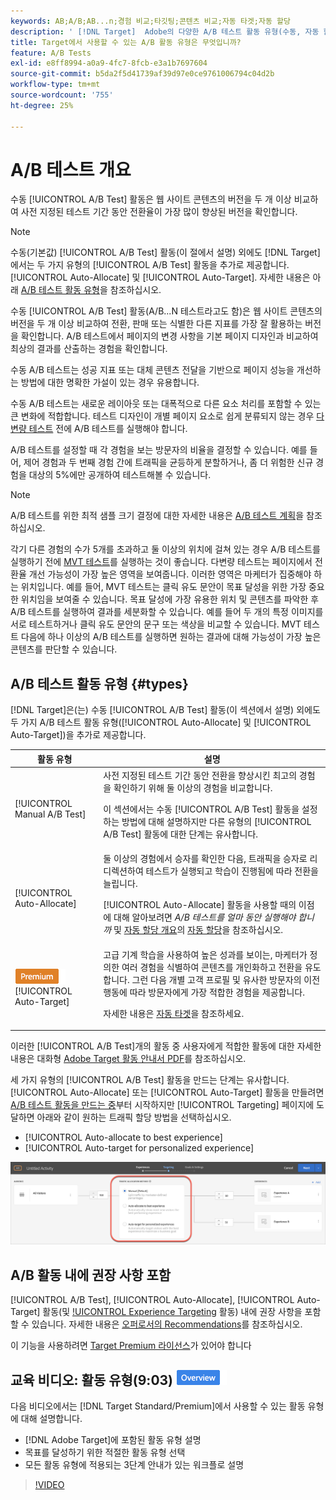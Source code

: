 ```yaml
---
keywords: AB;A/B;AB...n;경험 비교;타깃팅;콘텐츠 비교;자동 타겟;자동 할당
description: ' [!DNL Target]  Adobe의 다양한 A/B 테스트 활동 유형(수동, 자동 할당 및 자동 타겟)에 대해 알아봅니다. 당신에게 맞는 것을 고르세요.'
title: Target에서 사용할 수 있는 A/B 활동 유형은 무엇입니까?
feature: A/B Tests
exl-id: e8ff8994-a0a9-4fc7-8fcb-e3a1b7697604
source-git-commit: b5da2f5d41739af39d97e0ce9761006794c04d2b
workflow-type: tm+mt
source-wordcount: '755'
ht-degree: 25%

---
```


# A/B 테스트 개요

수동 [!UICONTROL A/B Test] 활동은 웹 사이트 콘텐츠의 버전을 두 개 이상 비교하여 사전 지정된 테스트 기간 동안 전환율이 가장 많이 향상된 버전을 확인합니다.

>[!NOTE]
>
>수동(기본값) [!UICONTROL A/B Test] 활동(이 절에서 설명) 외에도 [!DNL Target]에서는 두 가지 유형의 [!UICONTROL A/B Test] 활동을 추가로 제공합니다. [!UICONTROL Auto-Allocate] 및 [!UICONTROL Auto-Target]. 자세한 내용은 아래 [A/B 테스트 활동 유형](#types)을 참조하십시오.

수동 [!UICONTROL A/B Test] 활동(A/B...N 테스트라고도 함)은 웹 사이트 콘텐츠의 버전을 두 개 이상 비교하여 전환, 판매 또는 식별한 다른 지표를 가장 잘 활용하는 버전을 확인합니다. A/B 테스트에서 페이지의 변경 사항을 기본 페이지 디자인과 비교하여 최상의 결과를 산출하는 경험을 확인합니다.

수동 A/B 테스트는 성공 지표 또는 대체 콘텐츠 전달을 기반으로 페이지 성능을 개선하는 방법에 대한 명확한 가설이 있는 경우 유용합니다.

수동 A/B 테스트는 새로운 레이아웃 또는 대폭적으로 다른 요소 처리를 포함할 수 있는 큰 변화에 적합합니다. 테스트 디자인이 개별 페이지 요소로 쉽게 분류되지 않는 경우 [다변량 테스트](/help/main/c-activities/c-multivariate-testing/multivariate-testing.md) 전에 A/B 테스트를 실행해야 합니다.

A/B 테스트를 설정할 때 각 경험을 보는 방문자의 비율을 결정할 수 있습니다. 예를 들어, 제어 경험과 두 번째 경험 간에 트래픽을 균등하게 분할하거나, 좀 더 위험한 신규 경험을 대상의 5%에만 공개하여 테스트해볼 수 있습니다.

>[!NOTE]
>
>A/B 테스트를 위한 최적 샘플 크기 결정에 대한 자세한 내용은 [A/B 테스트 계획](/help/main/c-activities/t-test-ab/sample-size-determination.md)을 참조하십시오.

각기 다른 경험의 수가 5개를 초과하고 둘 이상의 위치에 걸쳐 있는 경우 A/B 테스트를 실행하기 전에 [MVT 테스트](/help/main/c-activities/c-multivariate-testing/multivariate-testing.md)를 실행하는 것이 좋습니다. 다변량 테스트는 페이지에서 전환율 개선 가능성이 가장 높은 영역을 보여줍니다. 이러한 영역은 마케터가 집중해야 하는 위치입니다. 예를 들어, MVT 테스트는 클릭 유도 문안이 목표 달성을 위한 가장 중요한 위치임을 보여줄 수 있습니다. 목표 달성에 가장 유용한 위치 및 콘텐츠를 파악한 후 A/B 테스트를 실행하여 결과를 세분화할 수 있습니다. 예를 들어 두 개의 특정 이미지를 서로 테스트하거나 클릭 유도 문안의 문구 또는 색상을 비교할 수 있습니다. MVT 테스트 다음에 하나 이상의 A/B 테스트를 실행하면 원하는 결과에 대해 가능성이 가장 높은 콘텐츠를 판단할 수 있습니다.

## A/B 테스트 활동 유형 {#types}

[!DNL Target]은(는) 수동 [!UICONTROL A/B Test] 활동(이 섹션에서 설명) 외에도 두 가지 A/B 테스트 활동 유형([!UICONTROL Auto-Allocate] 및 [!UICONTROL Auto-Target])을 추가로 제공합니다.

| 활동 유형 | 설명 |
| --- | --- |
| [!UICONTROL Manual A/B Test] | 사전 지정된 테스트 기간 동안 전환을 향상시킨 최고의 경험을 확인하기 위해 둘 이상의 경험을 비교합니다.<P>이 섹션에서는 수동 [!UICONTROL A/B Test] 활동을 설정하는 방법에 대해 설명하지만 다른 유형의 [!UICONTROL A/B Test] 활동에 대한 단계는 유사합니다. |
| [!UICONTROL Auto-Allocate] | 둘 이상의 경험에서 승자를 확인한 다음, 트래픽을 승자로 리디렉션하여 테스트가 실행되고 학습이 진행됨에 따라 전환을 늘립니다.<P>[!UICONTROL Auto-Allocate] 활동을 사용할 때의 이점에 대해 알아보려면 *A/B 테스트를 얼마 동안 실행해야 합니까* 및 [자동 할당 개요](/help/main/c-activities/automated-traffic-allocation/automated-traffic-allocation.md)의 [자동 할당](/help/main/c-activities/t-test-ab/sample-size-determination.md#auto-allocate)을 참조하십시오. |
| ![프리미엄 배지](/help/main/assets/premium.png) [!UICONTROL Auto-Target] | 고급 기계 학습을 사용하여 높은 성과를 보이는, 마케터가 정의한 여러 경험을 식별하여 콘텐츠를 개인화하고 전환을 유도합니다. 그런 다음 개별 고객 프로필 및 유사한 방문자의 이전 행동에 따라 방문자에게 가장 적합한 경험을 제공합니다.<P>자세한 내용은 [자동 타겟](/help/main/c-activities/auto-target/auto-target-to-optimize.md)을 참조하세요. |

이러한 [!UICONTROL A/B Test]개의 활동 중 사용자에게 적합한 활동에 대한 자세한 내용은 대화형 [Adobe Target 활동 안내서 PDF](/help/main/c-activities/target-activities-guide.md)를 참조하십시오.

세 가지 유형의 [!UICONTROL A/B Test] 활동을 만드는 단계는 유사합니다. [!UICONTROL Auto-Allocate] 또는 [!UICONTROL Auto-Target] 활동을 만들려면 [A/B 테스트 활동을 만드는 중](/help/main/c-activities/t-test-ab/t-test-create-ab/test-create-ab.md)부터 시작하지만 [!UICONTROL Targeting] 페이지에 도달하면 아래와 같이 원하는 트래픽 할당 방법을 선택하십시오.

* [!UICONTROL Auto-allocate to best experience]
* [!UICONTROL Auto-target for personalized experience]

![트래픽 할당 메서드 설정](/help/main/c-activities/t-test-ab/t-test-create-ab/assets/traffic-allocation-method.png)

## A/B 활동 내에 권장 사항 포함

[!UICONTROL A/B Test], [!UICONTROL Auto-Allocate], [!UICONTROL Auto-Target] 활동(및 [!UICONTROL Experience Targeting](XT) 활동) 내에 권장 사항을 포함할 수 있습니다. 자세한 내용은 [오퍼로서의 Recommendations](/help/main/c-recommendations/recommendations-as-an-offer.md)를 참조하십시오.

이 기능을 사용하려면 [Target Premium 라이선스](/help/main/c-intro/intro.md#premium)가 있어야 합니다

## 교육 비디오: 활동 유형(9:03) ![개요 배지](/help/main/assets/overview.png)

다음 비디오에서는 [!DNL Target Standard/Premium]에서 사용할 수 있는 활동 유형에 대해 설명합니다.

* [!DNL Adobe Target]에 포함된 활동 유형 설명
* 목표를 달성하기 위한 적절한 활동 유형 선택
* 모든 활동 유형에 적용되는 3단계 안내가 있는 워크플로 설명

>[!VIDEO](https://video.tv.adobe.com/v/17386)

